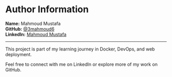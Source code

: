 # Author Information

**Name:** Mahmoud Mustafa  
**GitHub:** [@3mahmoud6](https://github.com/3mahmoud6)  
**LinkedIn:** [Mahmoud Mustafa](https://www.linkedin.com/in/mahmoud-mustafa-3831632a7/)  

---

This project is part of my learning journey in Docker, DevOps, and web deployment.

Feel free to connect with me on LinkedIn or explore more of my work on GitHub.

